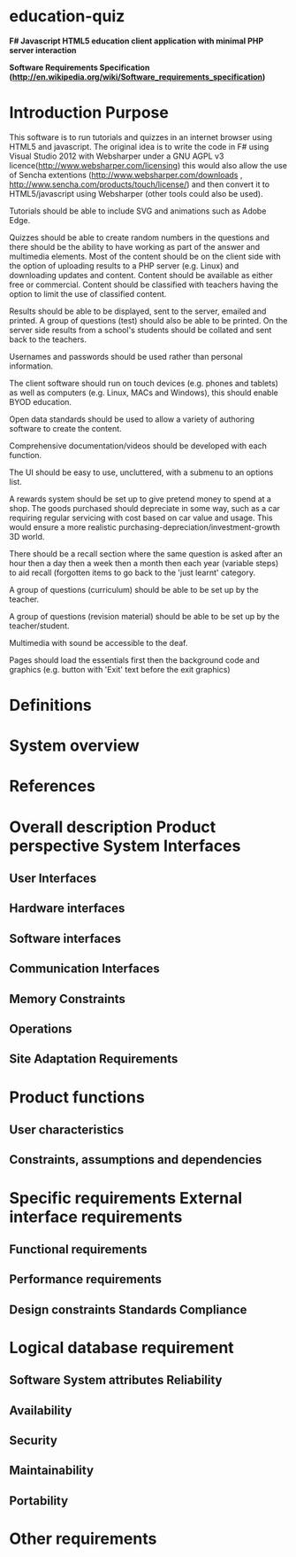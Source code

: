 education-quiz
==============

**F# Javascript HTML5 education client application with minimal PHP server interaction**



**Software Requirements Specification (http://en.wikipedia.org/wiki/Software_requirements_specification)**

Introduction Purpose
====================

This software is to run tutorials and quizzes in an internet browser using HTML5 and javascript. The original idea is to write the code in F# using Visual Studio 2012 with Websharper under a GNU AGPL v3 licence(http://www.websharper.com/licensing) this would also allow the use of Sencha extentions (http://www.websharper.com/downloads , http://www.sencha.com/products/touch/license/) and then convert it to HTML5/javascript using Websharper (other tools could also be used). 

Tutorials should be able to include SVG and animations such as Adobe Edge.
 
Quizzes should be able to create random numbers in the questions and there should be the ability to have working as part of the answer and multimedia elements. Most of the content should be on the client side with the option of uploading results to a PHP server (e.g. Linux) and downloading updates and content. Content should be available as either free or commercial. Content should be classified with teachers having the option to limit the use of classified content. 

Results should be able to be displayed, sent to the server, emailed and printed. A group of questions (test) should also be able to be printed. On the server side results from a school's students should be collated and sent back to the teachers. 

Usernames and passwords should be used rather than personal information. 

The client software should run on touch devices (e.g. phones and tablets) as well as computers (e.g. Linux, MACs and Windows), this should enable BYOD education. 

Open data standards should be used to allow a variety of authoring software to create the content. 

Comprehensive documentation/videos should be developed with each function. 

The UI should be easy to use, uncluttered, with a submenu to an options list. 

A rewards system should be set up to give pretend money to spend at a shop. The goods purchased should depreciate in some way, such as a car requiring regular servicing with cost based on car value and usage. This would ensure a more realistic purchasing-depreciation/investment-growth 3D world. 

There should be a recall section where the same question is asked after an hour then a day then a week then a month then each year (variable steps) to aid recall (forgotten items to go back to the 'just learnt' category. 

A group of questions (curriculum) should be able to be set up by the teacher.

A group of questions (revision material) should be able to be set up by the teacher/student.

Multimedia with sound be accessible to the deaf.

Pages should load the essentials first then the background code and graphics (e.g. button with 'Exit' text before the exit graphics)



 Definitions
 ===========

 System overview
 ===============

 References
 ==========

 
Overall description Product perspective System Interfaces
=========================================================

 User Interfaces
 ---------------

 Hardware interfaces
 -------------------

 Software interfaces
 -------------------

 Communication Interfaces
 ------------------------

 Memory Constraints
 ------------------

 Operations
 ----------

 Site Adaptation Requirements
 ----------------------------

 
Product functions
=================

 User characteristics
 --------------------

 Constraints, assumptions and dependencies
 -----------------------------------------

 
Specific requirements External interface requirements
=====================================================

 Functional requirements
 -----------------------

 Performance requirements
 ------------------------

 Design constraints Standards Compliance
 ---------------------------------------
 
Logical database requirement
============================

 Software System attributes Reliability
 --------------------------------------

 Availability
 ------------
 Security
 --------

 Maintainability
 ---------------

 Portability
 -----------

 
Other requirements
==================


